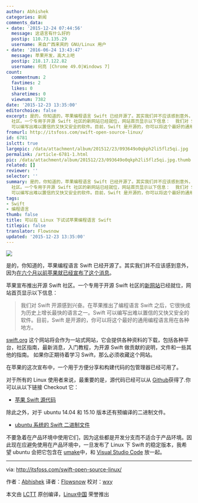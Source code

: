 ```yaml
---
author: Abhishek
categories: 新闻
comments_data:
- date: '2015-12-24 07:44:56'
  message: 这语言有什么好的
  postip: 110.73.135.29
  username: 来自广西来宾的 GNU/Linux 用户
- date: '2016-06-24 13:43:47'
  message: 苹果开发，高大上吧
  postip: 218.17.122.82
  username: 何亮 [Chrome 49.0|Windows 7]
count:
  commentnum: 2
  favtimes: 2
  likes: 0
  sharetimes: 0
  viewnum: 7382
date: '2015-12-23 13:35:00'
editorchoice: false
excerpt: 是的，你知道的，苹果编程语言 Swift 已经开源了。其实我们并不应该感到意外，因为在六个月以前苹果就已经宣布了这个消息。 苹果宣布推出开源 Swift
  社区。一个专用于开源 Swift 社区的新网站已经就位，网站首页显示以下信息：  我们对 Swift 开源感到兴奋。在苹果推出了编程语言 Swift 之后，它很快成为历史上增长最快的语言之一。Swift
  可以编写出难以置信的又快又安全的软件。目前，Swift 是开源的，你可以将这个最好的通用编程语言用在各种地方。  swift.org 这个网站将会作为一站式网站，它会提供各种资料的下载，包括各种平台，社区
fromurl: http://itsfoss.com/swift-open-source-linux/
id: 6781
islctt: true
largepic: /data/attachment/album/201512/23/093649o0qkph2li5flz5qi.jpg
permalink: /article-6781-1.html
pic: /data/attachment/album/201512/23/093649o0qkph2li5flz5qi.jpg.thumb.jpg
related: []
reviewer: ''
selector: ''
summary: 是的，你知道的，苹果编程语言 Swift 已经开源了。其实我们并不应该感到意外，因为在六个月以前苹果就已经宣布了这个消息。 苹果宣布推出开源 Swift
  社区。一个专用于开源 Swift 社区的新网站已经就位，网站首页显示以下信息：  我们对 Swift 开源感到兴奋。在苹果推出了编程语言 Swift 之后，它很快成为历史上增长最快的语言之一。Swift
  可以编写出难以置信的又快又安全的软件。目前，Swift 是开源的，你可以将这个最好的通用编程语言用在各种地方。  swift.org 这个网站将会作为一站式网站，它会提供各种资料的下载，包括各种平台，社区
tags:
- Swift
- 编程语言
thumb: false
title: 可以在 Linux 下试试苹果编程语言 Swift
titlepic: false
translator: Flowsnow
updated: '2015-12-23 13:35:00'
---
```


![](/data/attachment/album/201512/23/093649o0qkph2li5flz5qi.jpg)


是的，你知道的，苹果编程语言 Swift 已经开源了。其实我们并不应该感到意外，因为[在六个月以前苹果就已经宣布了这个消息](http://itsfoss.com/apple-open-sources-swift-programming-language-linux/)。


苹果宣布推出开源 Swift 社区。一个专用于开源 Swift 社区的[新网站](https://swift.org/)已经就位，网站首页显示以下信息：



> 
> 我们对 Swift 开源感到兴奋。在苹果推出了编程语言 Swift 之后，它很快成为历史上增长最快的语言之一。Swift 可以编写出难以置信的又快又安全的软件。目前，Swift 是开源的，你可以将这个最好的通用编程语言用在各种地方。
> 
> 
> 


[swift.org](https://swift.org/) 这个网站将会作为一站式网站，它会提供各种资料的下载，包括各种平台，社区指南，最新消息，入门教程，为开源 Swift 做贡献的说明，文件和一些其他的指南。 如果你正期待着学习 Swift，那么必须收藏这个网站。


在苹果的这次宣布中，一个用于方便分享和构建代码的包管理器已经可用了。


对于所有的 Linux 使用者来说，最重要的是，源代码已经可以从 [Github](https://github.com/apple)获得了.你可以从以下链接 Checkout 它：


* [苹果 Swift 源代码](https://github.com/apple)


除此之外，对于 ubuntu 14.04 和 15.10 版本还有预编译的二进制文件。


* [ubuntu 系统的 Swift 二进制文件](https://swift.org/download/#latest-development-snapshots)


不要急着在产品环境中使用它们，因为这些都是开发分支而不适合于产品环境。因此现在应避免使用在产品环境中，一旦发布了 Linux 下 Swift 的稳定版本，我希望 ubuntu 会把它包含在 [umake](https://wiki.ubuntu.com/ubuntu-make)中，和 [Visual Studio Code](http://itsfoss.com/install-visual-studio-code-ubuntu/) 放一起。




---


via: <http://itsfoss.com/swift-open-source-linux/>


作者：[Abhishek](http://itsfoss.com/author/abhishek/) 译者：[Flowsnow](https://github.com/Flowsnow) 校对：[wxy](https://github.com/wxy)


本文由 [LCTT](https://github.com/LCTT/TranslateProject) 原创编译，[Linux中国](https://linux.cn/) 荣誉推出